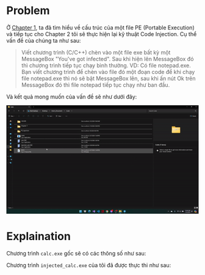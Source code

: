 # Problem

Ở [Chapter 1](https://hackmd.io/@0r3o/BJrxqpvc6), ta đã tìm hiểu về cấu trúc của một file PE (Portable Execution) và tiếp tục cho Chapter 2 tôi sẽ thực hiện lại kỹ thuật Code Injection. Cụ thể vấn đề của chúng ta như sau:

> Viết chương trình (C/C++) chèn vào một file exe bất kỳ một MessageBox "You've got infected". Sau khi hiện lên MessageBox đó thì chương trình tiếp tục chạy bình thường.
VD: Có file notepad.exe. Bạn viết chương trình để chèn vào file đó một đoạn code để khi chạy file notepad.exe thì nó sẽ bật MessageBox lên, sau khi ấn nút Ok trên MessageBox đó thì file notepad tiếp tục chạy như ban đầu.

Và kết quả mong muốn của vấn đề sẽ như dưới đây:

![](https://github.com/0r3o-r3vEr5e/Chapter-2-Code-Injection/blob/main/GIF/Result.gif)

# Explaination

Chương trình `calc.exe` gốc sẽ có các thông số như sau: 

Chương trình `injected_calc.exe` của tôi đã được thực thi như sau: 
